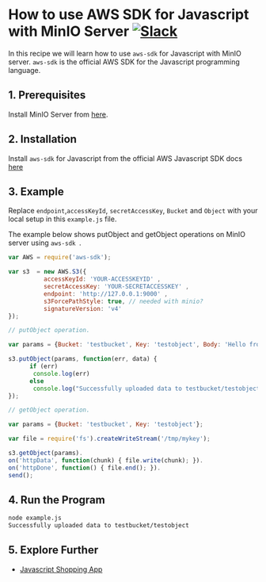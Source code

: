 # How to use AWS SDK for Javascript with MinIO Server [![Slack](https://slack.minio.io/slack?type=svg)](https://slack.minio.io)

In this recipe we will learn how to use `aws-sdk` for Javascript with MinIO server. `aws-sdk` is the official AWS SDK for the Javascript programming language.

## 1. Prerequisites

Install MinIO Server from [here](http://docs.minio.io/docs/minio-quickstart-guide).

## 2. Installation

Install `aws-sdk` for Javascript from the official AWS Javascript SDK docs [here](http://docs.aws.amazon.com/AWSJavaScriptSDK/guide/)

## 3. Example

Replace ``endpoint``,``accessKeyId``, ``secretAccessKey``, ``Bucket`` and ``Object`` with your local setup in this ``example.js`` file.

The example below shows putObject and getObject operations on MinIO server using `aws-sdk `.

```javascript
var AWS = require('aws-sdk');

var s3  = new AWS.S3({
          accessKeyId: 'YOUR-ACCESSKEYID' ,
          secretAccessKey: 'YOUR-SECRETACCESSKEY' ,
          endpoint: 'http://127.0.0.1:9000' ,
          s3ForcePathStyle: true, // needed with minio?
          signatureVersion: 'v4'
});

// putObject operation.

var params = {Bucket: 'testbucket', Key: 'testobject', Body: 'Hello from MinIO!!'};

s3.putObject(params, function(err, data) {
      if (err)
       console.log(err)
      else   
       console.log("Successfully uploaded data to testbucket/testobject");
});

// getObject operation.

var params = {Bucket: 'testbucket', Key: 'testobject'};

var file = require('fs').createWriteStream('/tmp/mykey');

s3.getObject(params).
on('httpData', function(chunk) { file.write(chunk); }).
on('httpDone', function() { file.end(); }).
send();
```

## 4. Run the Program

```sh
node example.js
Successfully uploaded data to testbucket/testobject
```

## 5. Explore Further

* [Javascript Shopping App](https://github.com/minio/minio-js-store-app)

